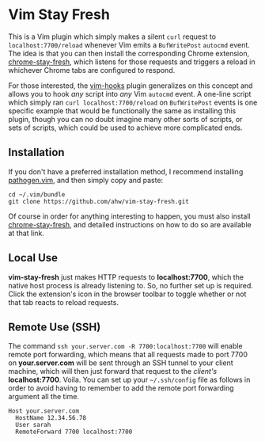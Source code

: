Vim Stay Fresh
==============
This is a Vim plugin which simply makes a silent `curl` request to
`localhost:7700/reload` whenever Vim emits a `BufWritePost` `autocmd` event.
The idea is that you can then install the corresponding Chrome extension,
[chrome-stay-fresh](https://github.com/ahw/chrome-stay-fresh), which listens
for those requests and triggers a reload in whichever Chrome tabs are
configured to respond.

For those interested, the [vim-hooks](https://github.com/ahw/vim-hooks)
plugin generalizes on this concept and allows you to hook _any_ script into
_any_ Vim `autocmd` event. A one-line script which simply ran  `curl
localhost:7700/reload` on `BufWritePost` events is one specific example
that would be functionally the same as installing this plugin, though you can
no doubt imagine many other sorts of scripts, or sets of scripts, which
could be used to achieve more complicated ends.

Installation
------------
If you don't have a preferred installation method, I recommend
installing [pathogen.vim](https://github.com/tpope/vim-pathogen), and
then simply copy and paste:

    cd ~/.vim/bundle
    git clone https://github.com/ahw/vim-stay-fresh.git

Of course in order for anything interesting to happen, you must also install
[chrome-stay-fresh](https://github.com/ahw/chrome-stay-fresh), and detailed
instructions on how to do so are available at that link.

Local Use
---------
**vim-stay-fresh** just makes HTTP requests to **localhost:7700**, which the
native host process is already listening to. So, no further set up is
required. Click the extension's icon in the browser toolbar to toggle
whether or not that tab reacts to reload requests.

Remote Use (SSH)
----------------
The command `ssh your.server.com -R 7700:localhost:7700` will enable remote
port forwarding, which means that all requests made to port 7700 on
**your.server.com** will be sent through an SSH tunnel to your client
machine, which will then just forward that request to the _client's_
**localhost:7700**. Voila. You can set up your `~/.ssh/config` file as
follows in order to avoid having to remember to add the remote port
forwarding argument all the time.

```
Host your.server.com
  HostName 12.34.56.78
  User sarah
  RemoteForward 7700 localhost:7700
```
